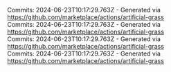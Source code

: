 Commits: 2024-06-23T10:17:29.763Z - Generated via https://github.com/marketplace/actions/artificial-grass
<br>
Commits: 2024-06-23T10:17:29.763Z - Generated via https://github.com/marketplace/actions/artificial-grass
<br>
Commits: 2024-06-23T10:17:29.763Z - Generated via https://github.com/marketplace/actions/artificial-grass
<br>
Commits: 2024-06-23T10:17:29.763Z - Generated via https://github.com/marketplace/actions/artificial-grass
<br>
